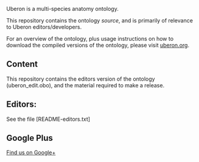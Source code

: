 Uberon is a multi-species anatomy ontology.

This repository contains the ontology *source*, and is primarily of
relevance to Uberon editors/developers.

For an overview of the ontology, plus usage instructions on how to
download the compiled versions of the ontology, please visit
[uberon.org](http://uberon.org).

## Content

This repository contains the editors version of the ontology
(uberon_edit.obo), and the material required to make a release.

## Editors:

See the file [README-editors.txt]

## Google Plus

<a href="https://plus.google.com/118292284431535789477" rel="publisher">Find us on Google+</a>

